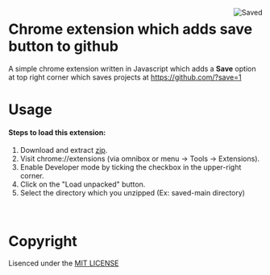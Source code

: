 
<img src="https://user-images.githubusercontent.com/43115551/136692532-c4b77b59-e7de-461d-89b3-a45a36a02203.png" align="right"
     alt="Saved" >

# Chrome extension which adds save button to github

A simple chrome extension written in Javascript which adds a **Save** option at top right corner which saves projects at https://github.com/?save=1

# Usage
#### Steps to load this extension: 
1. Download and extract [zip](https://github.com/vj-abishek/saved/archive/main.zip).
2. Visit chrome://extensions (via omnibox or menu -> Tools -> Extensions).
3. Enable Developer mode by ticking the checkbox in the upper-right corner.
4. Click on the "Load unpacked" button.
5. Select the directory which you unzipped (Ex: saved-main directory)

<br>

# Copyright
Lisenced under the [MIT LICENSE](LICENSE)